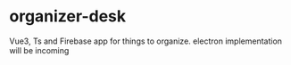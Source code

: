 # organizer-desk
Vue3, Ts and Firebase app for things to organize. electron implementation will be incoming
